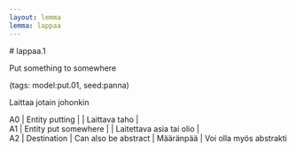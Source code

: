 ```yaml
---
layout: lemma
lemma: lappaa
---
```


<div class="sense">
# <span class="sensename">lappaa.1</span>

<span class="description">Put something to somewhere</span>

(tags: model:put.01, seed:panna)

<span class="description">Laittaa jotain johonkin</span>

A0 | Entity putting |   | Laittava taho |  
A1 | Entity put somewhere |   | Laitettava asia tai olio |  
A2 | Destination | Can also be abstract | Määränpää | Voi olla myös abstrakti

</div>

